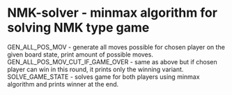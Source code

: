 # NMK-solver - minmax algorithm for solving NMK type game
GEN_ALL_POS_MOV - generate all moves possible for chosen player on the given board state, print amount of possible moves. \
GEN_ALL_POS_MOV_CUT_IF_GAME_OVER - same as above but if chosen player can win in this round, it prints only the winning variant. \
SOLVE_GAME_STATE - solves game for both players using minmax algorithm and prints winner at the end.
